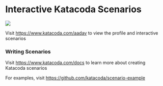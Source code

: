 # Interactive Katacoda Scenarios

[![](http://shields.katacoda.com/katacoda/aadav/count.svg)](https://www.katacoda.com/aadav "Get your profile on Katacoda.com")

Visit https://www.katacoda.com/aadav to view the profile and interactive scenarios

### Writing Scenarios
Visit https://www.katacoda.com/docs to learn more about creating Katacoda scenarios

For examples, visit https://github.com/katacoda/scenario-example
